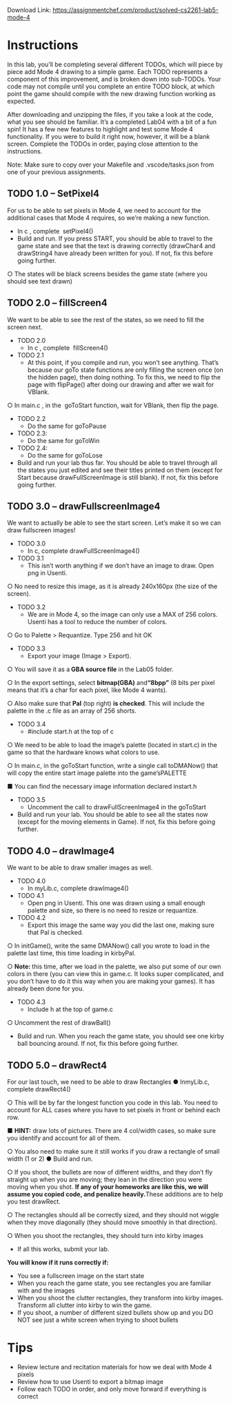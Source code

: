 Download Link: https://assignmentchef.com/product/solved-cs2261-lab5-mode-4
<br>
<h1>Instructions</h1>

In this lab, you’ll be completing several different TODOs, which will piece by piece add Mode 4 drawing to a simple game. Each TODO represents a component of this improvement, and is broken down into sub-TODOs. Your code may not compile until you complete an entire TODO block, at which point the game should compile with the new drawing function working as expected.

After downloading and unzipping the files, if you take a look at the code, what you see should be familiar. It’s a completed Lab04 with a bit of a fun spin! It has a few new features to highlight and test some Mode 4 functionality. If you were to build it right now, however, it will be a blank screen. Complete the TODOs in order, paying close attention to the instructions.

Note: Make sure to copy over your Makefile and .vscode/tasks.json from one of your previous assignments.

<h2>TODO 1.0 – SetPixel4</h2>

For us to be able to set pixels in Mode 4, we need to account for the additional cases that Mode 4 requires, so we’re making a new function.

<ul>

 <li>In c​ , complete ​      setPixel4()​</li>

 <li>Build and run. If you press START, you should be able to travel to the game state and see that the text is drawing correctly (drawChar4 and drawString4 have already been written for you). If not, fix this before going further.</li>

</ul>

○    The states will be black screens besides the game state (where you should see text drawn)

<strong> </strong>

<h2>TODO 2.0 – fillScreen4</h2>

We want to be able to see the rest of the states, so we need to fill the screen next.

<ul>

 <li>TODO 2.0

  <ul>

   <li>In c​ , complete ​      fillScreen4()​</li>

  </ul></li>

 <li>TODO 2.1

  <ul>

   <li>At this point, if you compile and run, you won’t see anything. That’s because our goTo state functions are only filling the screen once (on the hidden page), then doing nothing. To fix this, we need to flip the page with flipPage() after doing our drawing and after we wait for VBlank.</li>

  </ul></li>

</ul>

○    In main.c​ , in the ​ goToStart​ function, wait for VBlank, then flip the page.​

<ul>

 <li>TODO 2.2

  <ul>

   <li>Do the same for goToPause​</li>

  </ul></li>

 <li>TODO 2.3:

  <ul>

   <li>Do the same for goToWin​</li>

  </ul></li>

 <li>TODO 2.4:

  <ul>

   <li>Do the same for goToLose​</li>

  </ul></li>

 <li>Build and run your lab thus far. You should be able to travel through all the states you just edited and see their titles printed on them (except for Start because drawFullScreenImage is still blank). If not, fix this before going further.</li>

</ul>

<h2>TODO 3.0 – drawFullscreenImage4</h2>

We want to actually be able to see the start screen. Let’s make it so we can draw fullscreen images!

<ul>

 <li>TODO 3.0

  <ul>

   <li>In ​c​, complete ​drawFullScreenImage4()</li>

  </ul></li>

 <li>TODO 3.1

  <ul>

   <li>This isn’t worth anything if we don’t have an image to draw. Open png​ in Usenti.</li>

  </ul></li>

</ul>

○    No need to resize this image, as it is already 240x160px (the size of the screen).

<ul>

 <li>TODO 3.2

  <ul>

   <li>We are in Mode 4, so the image can only use a MAX of 256 colors. Usenti has a tool to reduce the number of colors.</li>

  </ul></li>

</ul>

○    Go to ​Palette &gt; Requantize​. Type 256 and hit OK

<ul>

 <li>TODO 3.3

  <ul>

   <li>Export your image (​Image &gt; Export​).</li>

  </ul></li>

</ul>

○    You will save it as a​<strong> GBA source file</strong>​ in the Lab05 folder.

○    In the export settings, select ​<strong>bitmap(GBA)</strong>​ and ​<strong>“8bpp”</strong>​ (8 bits per pixel means that it’s a char for each pixel, like Mode 4 wants).

○    Also make sure that ​<strong>Pal</strong>​ (top right) ​<strong>is checked</strong>​. This will include the palette in the .c file as an array of 256 shorts.

<ul>

 <li>TODO 3.4

  <ul>

   <li>#include start.h​ at the top of ​c</li>

  </ul></li>

</ul>

○    We need to be able to load the image’s palette (located in ​start.c​) in the game so that the hardware knows what colors to use.

○    In ​main.c​, in the ​goToStart​ function, write a single call to ​DMANow()​ that will copy the entire start image palette into the game’s ​PALETTE

■   You can find the necessary image information declared in ​start.h

<ul>

 <li>TODO 3.5

  <ul>

   <li>Uncomment the call to ​drawFullScreenImage4​ in the ​goToStart</li>

  </ul></li>

 <li>Build and run your lab. You should be able to see all the states now (except for the moving elements in Game). If not, fix this before going further.</li>

</ul>

<h2>TODO 4.0 – drawImage4</h2>

We want to be able to draw smaller images as well.

<ul>

 <li>TODO 4.0

  <ul>

   <li>In myLib.c, complete ​drawImage4()</li>

  </ul></li>

 <li>TODO 4.1

  <ul>

   <li>Open ​png​ in Usenti. This one was drawn using a small enough palette and size, so there is no need to resize or requantize.</li>

  </ul></li>

 <li>TODO 4.2

  <ul>

   <li>Export this image the same way you did the last one, making sure that Pal is checked.</li>

  </ul></li>

</ul>

○    In ​initGame()​, write the same ​DMANow()​ call you wrote to load in the palette last time, this time loading in ​kirbyPal​.

○    <strong>Note: </strong>​this time, after we load in the palette, we also put some of our own colors in there (you can view this in game.c. It looks super complicated, and you don’t have to do it this way when you are making your games). It has already been done for you.

<ul>

 <li>TODO 4.3

  <ul>

   <li>Include ​h​ at the top of ​game.c</li>

  </ul></li>

</ul>

○   Uncomment the rest of ​drawBall()

<ul>

 <li>Build and run. When you reach the game state, you should see one kirby ball bouncing around. If not, fix this before going further.</li>

</ul>

<h2>TODO 5.0 – drawRect4</h2>

For our last touch, we need to be able to draw Rectangles ●        In ​myLib.c​, complete ​drawRect4()

○    This will be by far the longest function you code in this lab. You need to account for ALL cases where you have to set pixels in front or behind each row.

■    <strong>HINT:</strong>​ draw lots of pictures. There are 4 col/width cases, so make sure you identify and account for all of them.

○    You also need to make sure it still works if you draw a rectangle of small width (1 or 2) ●       Build and run.

○    If you shoot, the bullets are now of different widths, and they don’t fly straight up when you are moving; they lean in the direction you were moving when you shot. ​<strong>If any of your homeworks are like this, we will assume you copied code, and penalize heavily.</strong>​ These additions are to help you test drawRect.

○    The rectangles should all be correctly sized, and they should not wiggle when they move diagonally (they should move smoothly in that direction).

○    When you shoot the rectangles, they should turn into kirby images

<ul>

 <li>If all this works, submit your lab.</li>

</ul>

<strong> </strong>




<strong>You will know if it runs correctly if: </strong>

<ul>

 <li>You see a fullscreen image on the start state</li>

 <li>When you reach the game state, you see rectangles you are familiar with and the images</li>

 <li>When you shoot the clutter rectangles, they transform into kirby images. Transform all clutter into kirby to win the game.</li>

 <li>If you shoot, a number of different sized bullets show up and you DO NOT see just a white screen when trying to shoot bullets</li>

</ul>

<h1>Tips</h1>

<ul>

 <li>Review lecture and recitation materials for how we deal with Mode 4 pixels</li>

 <li>Review how to use Usenti to export a bitmap image</li>

 <li>Follow each TODO in order, and only move forward if everything is correct</li>

</ul>


